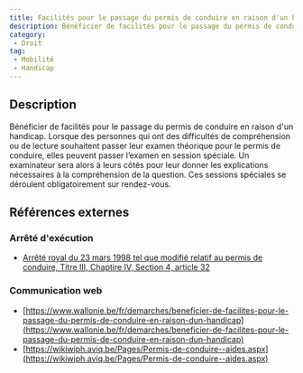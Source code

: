 ```yaml
---
title: Facilités pour le passage du permis de conduire en raison d'un handicap
description: Bénéficier de facilités pour le passage du permis de conduire en raison d'un handicap
category: 
 - Droit
tag: 
 - Mobilité
 - Handicap
---
```


## Description

Bénéficier de facilités pour le passage du permis de conduire en raison d'un handicap.
Lorsque des personnes qui ont des difficultés de compréhension ou de lecture souhaitent passer leur examen théorique pour le permis de conduire, elles peuvent passer l’examen en session spéciale. Un examinateur sera alors à leurs côtés pour leur donner les explications nécessaires à la compréhension de la question. Ces sessions spéciales se déroulent obligatoirement sur rendez-vous.

## Références externes 

### Arrêté d'exécution

- [Arrêté royal du 23 mars 1998 tel que modifié relatif au permis de conduire, Titre III, Chaptire IV, Section 4, article 32](https://wallex.wallonie.be/eli/arrete/1998/03/23/1998014078/2021/01/01)
### Communication web

- [https://www.wallonie.be/fr/demarches/beneficier-de-facilites-pour-le-passage-du-permis-de-conduire-en-raison-dun-handicap](https://www.wallonie.be/fr/demarches/beneficier-de-facilites-pour-le-passage-du-permis-de-conduire-en-raison-dun-handicap)
- [https://wikiwiph.aviq.be/Pages/Permis-de-conduire--aides.aspx](https://wikiwiph.aviq.be/Pages/Permis-de-conduire--aides.aspx)



